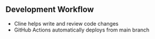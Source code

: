 ## Development Workflow

- Cline helps write and review code changes
- GitHub Actions automatically deploys from main branch